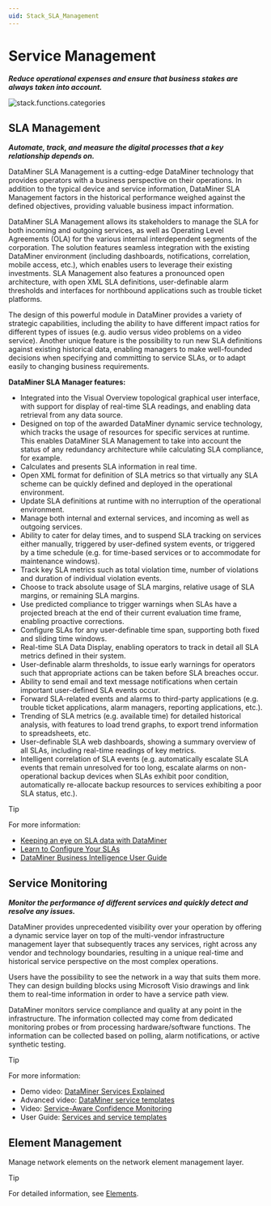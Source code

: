 ```yaml
---
uid: Stack_SLA_Management
---
```


# Service Management

***Reduce operational expenses and ensure that business stakes are always taken into account.***

![stack.functions.categories](~/dataminer-overview/images/stack_SLA_management.png)

## SLA Management

***Automate, track, and measure the digital processes that a key relationship depends on.***

DataMiner SLA Management is a cutting-edge DataMiner technology that provides operators with a business perspective on their operations. In addition to the typical device and service information, DataMiner SLA Management factors in the historical performance weighed against the defined objectives, providing valuable business impact information.

DataMiner SLA Management allows its stakeholders to manage the SLA for both incoming and outgoing services, as well as Operating Level Agreements (OLA) for the various internal interdependent segments of the corporation. The solution features seamless integration with the existing DataMiner environment (including dashboards, notifications, correlation, mobile access, etc.), which enables users to leverage their existing investments. SLA Management also features a pronounced open architecture, with open XML SLA definitions, user-definable alarm thresholds and interfaces for northbound applications such as trouble ticket platforms.

The design of this powerful module in DataMiner provides a variety of strategic capabilities, including the ability to have different impact ratios for different types of issues (e.g. audio versus video problems on a video service). Another unique feature is the possibility to run new SLA definitions against existing historical data, enabling managers to make well-founded decisions when specifying and committing to service SLAs, or to adapt easily to changing business requirements.

**DataMiner SLA Manager features:**

- Integrated into the Visual Overview topological graphical user interface, with support for display of real-time SLA readings, and enabling data retrieval from any data source.
- Designed on top of the awarded DataMiner dynamic service technology, which tracks the usage of resources for specific services at runtime. This enables DataMiner SLA Management to take into account the status of any redundancy architecture while calculating SLA compliance, for example.
- Calculates and presents SLA information in real time.
- Open XML format for definition of SLA metrics so that virtually any SLA scheme can be quickly defined and deployed in the operational environment.
- Update SLA definitions at runtime with no interruption of the operational environment.
- Manage both internal and external services, and incoming as well as outgoing services.
- Ability to cater for delay times, and to suspend SLA tracking on services either manually, triggered by user-defined system events, or triggered by a time schedule (e.g. for time-based services or to accommodate for maintenance windows).
- Track key SLA metrics such as total violation time, number of violations and duration of individual violation events.
- Choose to track absolute usage of SLA margins, relative usage of SLA margins, or remaining SLA margins.
- Use predicted compliance to trigger warnings when SLAs have a projected breach at the end of their current evaluation time frame, enabling proactive corrections.
- Configure SLAs for any user-definable time span, supporting both fixed and sliding time windows.
- Real-time SLA Data Display, enabling operators to track in detail all SLA metrics defined in their system.
- User-definable alarm thresholds, to issue early warnings for operators such that appropriate actions can be taken before SLA breaches occur.
- Ability to send email and text message notifications when certain important user-defined SLA events occur.
- Forward SLA-related events and alarms to third-party applications (e.g. trouble ticket applications, alarm managers, reporting applications, etc.).
- Trending of SLA metrics (e.g. available time) for detailed historical analysis, with features to load trend graphs, to export trend information to spreadsheets, etc.
- User-definable SLA web dashboards, showing a summary overview of all SLAs, including real-time readings of key metrics.
- Intelligent correlation of SLA events (e.g. automatically escalate SLA events that remain unresolved for too long, escalate alarms on non-operational backup devices when SLAs exhibit poor condition, automatically re-allocate backup resources to services exhibiting a poor SLA status, etc.).

> [!TIP]
>
> For more information:
>
> - [Keeping an eye on SLA data with DataMiner](https://www.youtube.com/watch?v=u-fxWo3DGYo&ab_channel=DataMinerbySkylineCommunications)
> - [Learn to Configure Your SLAs](https://www.youtube.com/watch?v=c_9tAupBP_4&ab_channel=DataMinerbySkylineCommunications)
> - [DataMiner Business Intelligence User Guide](xref:sla)

## Service Monitoring

***Monitor the performance of different services and quickly detect and resolve any issues.***

DataMiner provides unprecedented visibility over your operation by offering a dynamic service layer on top of the multi-vendor infrastructure management layer that subsequently traces any services, right across any vendor and technology boundaries, resulting in a unique real-time and historical service perspective on the most complex operations.

Users have the possibility to see the network in a way that suits them more. They can design building blocks using Microsoft Visio drawings and link them to real-time information in order to have a service path view.

DataMiner monitors service compliance and quality at any point in the infrastructure. The information collected may come from dedicated monitoring probes or from processing hardware/software functions. The information can be collected based on polling, alarm notifications, or active synthetic testing.

> [!TIP]
> For more information:
>
> - Demo video: [DataMiner Services Explained](https://community.dataminer.services/video/dataminer-services-explained/)
> - Advanced video: [DataMiner service templates](https://community.dataminer.services/video/service-templates/)
> - Video: [Service-Aware Confidence Monitoring](https://www.youtube.com/watch?v=f0Z581xPrI4&ab_channel=DataMinerbySkylineCommunications)
> - User Guide: [Services and service templates](xref:About_services)

## Element Management

Manage network elements on the network element management layer.

> [!TIP]
> For detailed information, see [Elements](xref:About_elements).
